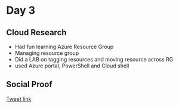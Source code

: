 # Day 3

## Cloud Research

- Had fun learning Azure Resource Group
- Managing resource group
- Did a LAB on tagging resources and moving resource across RG
- used Azure portal, PowerShell and Cloud shell


## Social Proof


[Tweet link](https://twitter.com/Just4JAG/status/1337620871280816134?s=20)
